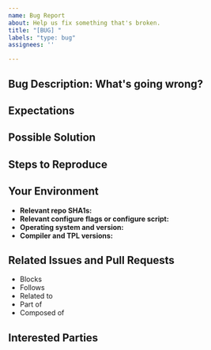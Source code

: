 ```yaml
---
name: Bug Report
about: Help us fix something that's broken.
title: "[BUG] "
labels: "type: bug"
assignees: ''

---
```


## Bug Description: What's going wrong?
<!---
Tell us about the bug, its nasty behavior, its context, and its severity. When was the last time everything worked (date/time; SHA1s; etc.)? What did you do that made the bug rear its ugly head?

Include configure logs / build logs / error logs / screenshots / ... to provide as much useful information as possible.
-->

## Expectations
<!---
What behavior is expected, such that this bug is considered fixed? How can this be tested to prevent this bug in the future?
- [ ] First do this.
- [ ] Then do that.
- [ ] Also this other thing.
-->

## Possible Solution
<!---
Not obligatory, but if you have any idea how to address this, please outline it here.
-->

## Steps to Reproduce
<!---
Provide a link to a live example, or an unambiguous set of steps to reproduce this issue. Include code to reproduce, if relevant.
1. Do this.
1. Do that.
1. Shake fist angrily at computer.
-->

## Your Environment
<!---
Include relevant details about your environment such that we can replicate this issue.
-->
- **Relevant repo SHA1s:**
- **Relevant configure flags or configure script:**
- **Operating system and version:**
- **Compiler and TPL versions:**

## Related Issues and Pull Requests
<!---
If applicable, let everybody know how this is related to any other open issues:
-->
- Blocks
- Follows
- Related to
- Part of
- Composed of

## Interested Parties
<!---
If there's any team or developer, who you think should be looped in on this bug report, feel free to @mention them here.
-->
